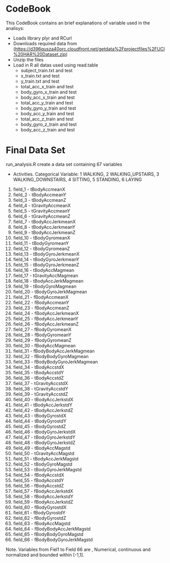 # CodeBook

This CodeBook contains an brief explanations of variable used in the analisys:

  - Loads library plyr and RCurl
  - Downloads required data from (https://d396qusza40orc.cloudfront.net/getdata%2Fprojectfiles%2FUCI%20HAR%20Dataset.zip)
  - Unzip the files
  - Load in R all datas used using read.table
      - subject_train.txt and test
      - x_train.txt and test
      - y_train.txt and test
      - total_acc_x_train and test
      - body_gyro_x_train and test
      - body_acc_x_train and test
      - total_acc_y_train and test
      - body_gyro_y_train and test
      - body_acc_y_train and test
      - total_acc_z_train and test
      - body_gyro_z_train and test
      - body_acc_z_train and test


Final Data Set
=============

run_analysis.R create a data set containing 67 variables 


* Activities. Categorical Variable: 1 WALKING, 2 WALKING_UPSTAIRS, 3 WALKING_DOWNSTAIRS, 4 SITTING, 5 STANDING, 6 LAYING 
1. field_1 - tBodyAccmeanX
2. field_2 - tBodyAccmeanY
3. field_3 - tBodyAccmeanZ
4. field_4 - tGravityAccmeanX
5. field_5 - tGravityAccmeanY
6. field_6 - tGravityAccmeanZ
7. field_7 - tBodyAccJerkmeanX
8. field_8 - tBodyAccJerkmeanY
9. field_9 - tBodyAccJerkmeanZ
10. field_10 - tBodyGyromeanX
11. field_11 - tBodyGyromeanY
12. field_12 - tBodyGyromeanZ
13. field_13 - tBodyGyroJerkmeanX
14. field_14 - tBodyGyroJerkmeanY
15. field_15 - tBodyGyroJerkmeanZ
16. field_16 - tBodyAccMagmean
17. field_17 - tGravityAccMagmean
18. field_18 - tBodyAccJerkMagmean
19. field_19 - tBodyGyroMagmean
20. field_20 - tBodyGyroJerkMagmean
21. field_21 - fBodyAccmeanX
22. field_22 - fBodyAccmeanY
23. field_23 - fBodyAccmeanZ
24. field_24 - fBodyAccJerkmeanX
25. field_25 - fBodyAccJerkmeanY
26. field_26 - fBodyAccJerkmeanZ
27. field_27 - fBodyGyromeanX
28. field_28 - fBodyGyromeanY
29. field_29 - fBodyGyromeanZ
30. field_30 - fBodyAccMagmean
31. field_31 - fBodyBodyAccJerkMagmean
32. field_32 - fBodyBodyGyroMagmean
33. field_33 - fBodyBodyGyroJerkMagmean
34. field_34 - tBodyAccstdX
35. field_35 - tBodyAccstdY
36. field_36 - tBodyAccstdZ
37. field_37 - tGravityAccstdX
38. field_38 - tGravityAccstdY
39. field_39 - tGravityAccstdZ
40. field_40 - tBodyAccJerkstdX
41. field_41 - tBodyAccJerkstdY
42. field_42 - tBodyAccJerkstdZ
43. field_43 - tBodyGyrostdX
44. field_44 - tBodyGyrostdY
45. field_45 - tBodyGyrostdZ
46. field_46 - tBodyGyroJerkstdX
47. field_47 - tBodyGyroJerkstdY
48. field_48 - tBodyGyroJerkstdZ
49. field_49 - tBodyAccMagstd
50. field_50 - tGravityAccMagstd
51. field_51 - tBodyAccJerkMagstd
52. field_52 - tBodyGyroMagstd
53. field_53 - tBodyGyroJerkMagstd
54. field_54 - fBodyAccstdX
55. field_55 - fBodyAccstdY
56. field_56 - fBodyAccstdZ
57. field_57 - fBodyAccJerkstdX
58. field_58 - fBodyAccJerkstdY
59. field_59 - fBodyAccJerkstdZ
60. field_60 - fBodyGyrostdX
61. field_61 - fBodyGyrostdY
62. field_62 - fBodyGyrostdZ
63. field_63 - fBodyAccMagstd
64. field_64 - fBodyBodyAccJerkMagstd
65. field_65 - fBodyBodyGyroMagstd
66. field_66 - fBodyBodyGyroJerkMagstd

Note. Variables from Fiel1 to Field 66 are , Numerical, continuous and normalized and bounded within [-1,1].
